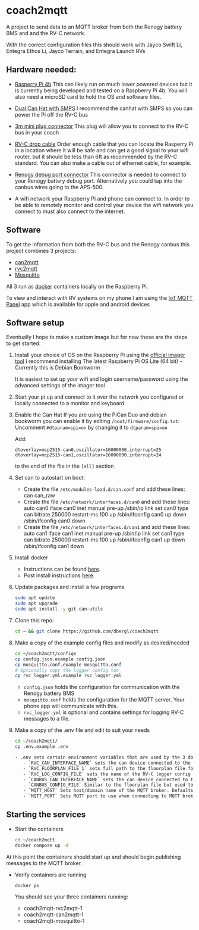 # coach2mqtt
A project to send data to an MQTT broker from both the Renogy battery BMS and and the RV-C network.

With the correct configuration files this should work with Jayco Swift Li, Entegra Ethos Li, Jayco Terrain, and Entegra Launch RVs

## Hardware needed:
* [Rasperry Pi 4b](https://www.raspberrypi.com/products/raspberry-pi-4-model-b/)
   This can likely run on much lower powered devices but it is currently being developed and tested on a Raspberry Pi 4b.
   You will also need a microSD card to hold the OS and software files.

* [Dual Can Hat with SMPS](https://copperhilltech.com/pican2-duo-can-bus-board-for-raspberry-pi-4-with-3a-smps/)
   I recommend the canhat with SMPS so you can power the Pi off the RV-C bus

* [3m mini plug connector](https://www.fireflyint.com/products/70090-3m-mini-plug-connector)
   This plug will allow you to connect to the RV-C bus in your coach

* [RV-C drop cable](https://www.fireflyint.com/products/70053-24ga-rv-c-drop-cable)
   Order enough cable that you can locate the Rasperry Pi in a location where it will be safe and can get a good signal to your wifi router, but it should be less than 6ft as recommended by the RV-C standard. You can also make a cable out of ethernet cable, for example.

* [Renogy debug port connector](https://www.amazon.com/dp/B0BX42NJWR)
   This connector is needed to connect to your Renogy battery debug port. Alternatively you could tap into the canbus wires going to the APS-500.

* A wifi network your Raspberry Pi and phone can connect to. In order to be able to remotely monitor and control your device the wifi network you connect to must also connect to the internet.

## Software
To get the information from both the RV-C bus and the Renogy canbus this project combines 3 projects:
* [can2mqtt](https://github.com/dbergl/can2mqtt)
* [rvc2mqtt](https://github.com/dbergl/rvc2mqtt)
* [Mosquitto](https://mosquitto.org/)

All 3 run as [docker](https://www.docker.com/) containers locally on the Raspberry Pi.

To view and interact with RV systems on my phone I am using the [IoT MQTT Panel](https://blog.snrlab.in/iot/iot-mqtt-panel-user-guide/) app which is available for apple and android devices

## Software setup
Eventually I hope to make a custom image but for now these are the steps to get started.

1. Install your choice of OS on the Raspberry Pi using the [official imager tool](https://www.raspberrypi.com/software/)
   I recommend installing The latest Raspberry Pi OS Lite (64 bit) - Currently this is Debian Bookworm

   It is easiest to set up your wifi and login username/password using the advanced settings of the imager tool

2. Start your pi up and connect to it over the network you configured or locally connected to a monitor and keyboard.

3. Enable the Can Hat
   If you are using the PiCan Duo and debian bookworm you can enable it by editing `/boot/firmware/config.txt`:
Uncomment `#dtparam=spi=on` by changing it to `dtparam=spi=on`

   Add:

       dtoverlay=mcp2515-can0,oscillator=16000000,interrupt=25
       dtoverlay=mcp2515-can1,oscillator=16000000,interrupt=24

   to the end of the file in the `[all]` section
4. Set can to autostart on boot:
   * Create the file `/etc/modules-load.d/can.conf` and add these lines:
       can
       can_raw
   * Create the file `/etc/network/interfaces.d/can0` and add these lines:
       auto can0
       iface can0 inet manual
          pre-up /sbin/ip link set can0 type can bitrate 250000 restart-ms 100
          up /sbin/ifconfig can0 up
          down /sbin/ifconfig can0 down
   * Create the file `/etc/network/interfaces.d/can1` and add these lines:
       auto can1
       iface can1 inet manual
          pre-up /sbin/ip link set can1 type can bitrate 250000 restart-ms 100
          up /sbin/ifconfig can1 up
          down /sbin/ifconfig can1 down

5. Install docker
   - Instructions can be found [here](https://docs.docker.com/engine/install/debian/#install-using-the-repository).
   - Post install instructions [here](https://docs.docker.com/engine/install/linux-postinstall/).

6. Update packages and install a few programs
   ```bash
   sudo apt update
   sudo apt upgrade
   sudo apt install -y git can-utils
   ```

7. Clone this repo:
   ```bash
   cd ~ && git clone https://github.com/dbergl/coach2mqtt
   ```

8. Make a copy of the example config files and modify as desired/needed
   ```bash
   cd ~/coach2mqtt/configs
   cp config.json.example config.json
   cp mosquitto.conf.example mosquitto.conf
   # Optionally copy the logger config too
   cp rvc_logger.yml.example rvc_logger.yml
   ```

   - `config.json` holds the configuration for communication with the Renogy battery BMS
   - `mosquitto.conf` holds the configuration for the MQTT server. Your phone app will communicate with this.
   - `rvc_logger.yml` is optional and contains settings for logging RV-C messages to a file.

9. Make a copy of the .env file and edit to suit your needs
   ```bash
   cd ~/coach2mqtt/
   cp .env.example .env

   - .env sets certain environment variables that are used by the 3 docker containers
      - `RVC_CAN_INTERFACE_NAME` sets the can device connected to the RV-C bus. Defaults to `can1` if not set
      - `RVC_FLOORPLAN_FILE_1` sets full path to the floorplan file for your coach
      - `RVC_LOG_CONFIG_FILE` sets the name of the RV-C logger config file. Be sure to set this if you want to tail the RV-C bus logs
      - `CANBUS_CAN_INTERFACE_NAME` sets the can device connected to the Renogy bus. Defaults to `can0` if not set
      - `CANBUS_CONFIG_FILE` Similar to the floorplan file but used to config the Renogy bus listener. Defaults to `config.json` if not set
      - `MQTT_HOST` Sets host/domain name of the MQTT broker. Defaults to `localhost` if not set
      - `MQTT_PORT` Sets MQTT port to use when connecting to MQTT broker. Defaults to `1883` if not set

## Starting the services

- Start the containers
  ```bash
  cd ~/coach2mqtt
  docker compose up -d
  ```

At this point the containers should start up and should begin publishing messages to the MQTT broker.

-  Verify containers are running
   ```bash
   docker ps
   ```
  
   You should see your three containers running: 
   - coach2mqtt-rvc2mqtt-1
   - coach2mqtt-can2mqtt-1
   - coach2mqtt-mosquitto-1


